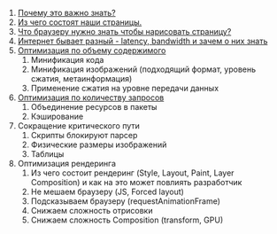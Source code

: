 1. [Почему это важно знать?](./why-this-is-important.md) 
 1. [Из чего состоят наши страницы.](./components-of-a-page.md)
 1. [Что браузеру нужно знать чтобы нарисовать страницу?](./rendering-critical-path.md)
 1. [Интернет бывает разный - latency, bandwidth и зачем о них знать](./latency-and-bandwidth.md)
 1. [Оптимизация по объему содержимого](./asset-size-optimization.md)
    1. Минификация кода
    1. Минификация изображений (подходящий формат, уровень сжатия, метаинформация)
    1. Применение сжатия на уровне передачи данных 
 1. [Оптимизация по количеству запросов](./request-count-optimization.md)
    1. Объединение ресурсов в пакеты
    1. Кэширование
 1. Сокращение критического пути
    1. Скрипты блокируют парсер
    1. Физические размеры изображений
    1. Таблицы
 1. Оптимизация рендеринга
    1. Из чего состоит рендеринг (Style, Layout, Paint, Layer Composition) и как на это может повлиять разработчик
    1. Не мешаем браузеру (JS, Forced layout)
    1. Подсказываем браузеру (requestAnimationFrame)
    1. Снижаем сложность отрисовки
    1. Снижаем сложность Composition (transform, GPU)